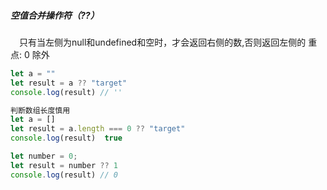 ##### 空值合并操作符（??）
　只有当左侧为null和undefined和空时，才会返回右侧的数,否则返回左侧的
    重点: 0 除外
　
```js
let a = ""
let result = a ?? "target"
console.log(result) // ''
```

```js
判断数组长度慎用
let a = []
let result = a.length === 0 ?? "target"
console.log(result)  true
```

```js
let number = 0;
let result = number ?? 1
console.log(result) // 0
```
